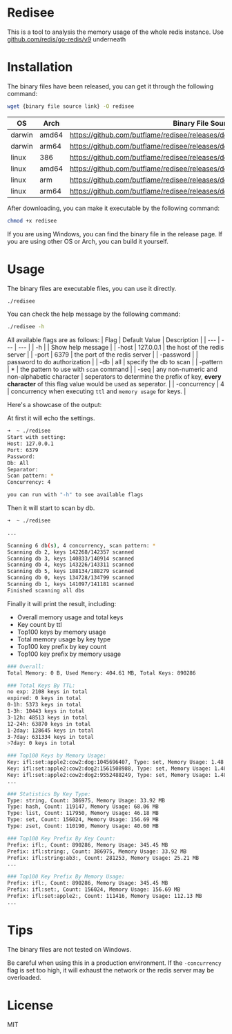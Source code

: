 # Redisee

This is a tool to analysis the memory usage of the whole redis instance.
Use [github.com/redis/go-redis/v9](https://github.com/redis/go-redis?tab=readme-ov-file) underneath

# Installation
The binary files have been released, you can get it through the following command:
```bash
wget {binary file source link} -O redisee
```

| OS | Arch | Binary File Source Link|
| --- | --- | --- |
| darwin | amd64 | https://github.com/butflame/redisee/releases/download/v1.0.0/redisee_darwin_amd64 |
| darwin | arm64 | https://github.com/butflame/redisee/releases/download/v1.0.0/redisee_darwin_arm64 |
| linux | 386 | https://github.com/butflame/redisee/releases/download/v1.0.0/redisee_linux_386 |
| linux | amd64 | https://github.com/butflame/redisee/releases/download/v1.0.0/redisee_linux_amd64 |
| linux | arm | https://github.com/butflame/redisee/releases/download/v1.0.0/redisee_linux_arm |
| linux | arm64 | https://github.com/butflame/redisee/releases/download/v1.0.0/redisee_linux_arm64 |

After downloading, you can make it executable by the following command:
```bash
chmod +x redisee
```

If you are using Windows, you can find the binary file in the release page.
If you are using other OS or Arch, you can build it yourself.

# Usage
The binary files are executable files, you can use it directly.

```bash
./redisee
```

You can check the help message by the following command:
```bash
./redisee -h
```

All available flags are as follows:
| Flag | Default Value | Description |
| --- | --- | --- |
| -h |  | Show help message |
| -host | 127.0.0.1 | the host of the redis server |
| -port | 6379 | the port of the redis server |
| -password |  | password to do authorization |
| -db | all | specify the db to scan |
| -pattern | * | the pattern to use with `scan` command |
| -seq | any non-numeric and non-alphabetic character  | seperators to determine the prefix of key, **every character** of this flag value would be used as seperator. |
| -concurrency | 4 | concurrency when executing `ttl` and `memory usage` for keys. |

Here's a showcase of the output:

At first it will echo the settings.
```bash
➜  ~ ./redisee
Start with setting:
Host: 127.0.0.1
Port: 6379
Password: 
Db: All
Separator: 
Scan pattern: *
Concurrency: 4

you can run with "-h" to see available flags
```

Then it will start to scan by db.
```bash
➜  ~ ./redisee

...

Scanning 6 db(s), 4 concurrency, scan pattern: *
Scanning db 2, keys 142268/142357 scanned
Scanning db 3, keys 140833/140914 scanned
Scanning db 4, keys 143226/143311 scanned
Scanning db 5, keys 188134/188279 scanned
Scanning db 0, keys 134728/134799 scanned
Scanning db 1, keys 141097/141181 scanned
Finished scanning all dbs
```

Finally it will print the result, including:
- Overall memory usage and total keys
- Key count by ttl
- Top100 keys by memory usage
- Total memory usage by key type
- Top100 key prefix by key count
- Top100 key prefix by memory usage
```bash
### Overall:
Total Memory: 0 B, Used Memory: 404.61 MB, Total Keys: 890286

### Total Keys By TTL:
no exp: 2108 keys in total
expired: 0 keys in total
0-1h: 5373 keys in total
1-3h: 10443 keys in total
3-12h: 48513 keys in total
12-24h: 63870 keys in total
1-2day: 128645 keys in total
3-7day: 631334 keys in total
>7day: 0 keys in total

### Top100 Keys by Memory Usage:
Key: ifl:set:apple2:cow2:dog:1045696407, Type: set, Memory Usage: 1.48 KB
Key: ifl:set:apple2:cow2:dog2:1561508988, Type: set, Memory Usage: 1.48 KB
Key: ifl:set:apple2:cow2:dog2:9552488249, Type: set, Memory Usage: 1.48 KB
...

### Statistics By Key Type:
Type: string, Count: 386975, Memory Usage: 33.92 MB
Type: hash, Count: 119147, Memory Usage: 68.06 MB
Type: list, Count: 117950, Memory Usage: 46.18 MB
Type: set, Count: 156024, Memory Usage: 156.69 MB
Type: zset, Count: 110190, Memory Usage: 40.60 MB

### Top100 Key Prefix By Key Count:
Prefix: ifl:, Count: 890286, Memory Usage: 345.45 MB
Prefix: ifl:string:, Count: 386975, Memory Usage: 33.92 MB
Prefix: ifl:string:ab3:, Count: 281253, Memory Usage: 25.21 MB
...

### Top100 Key Prefix By Memory Usage:
Prefix: ifl:, Count: 890286, Memory Usage: 345.45 MB
Prefix: ifl:set:, Count: 156024, Memory Usage: 156.69 MB
Prefix: ifl:set:apple2:, Count: 111416, Memory Usage: 112.13 MB
...

```

# Tips
The binary files are not tested on Windows.

Be careful when using this in a production environment. If the `-concurrency` flag is set too high, it will exhaust the network or the redis server may be overloaded.

# License
MIT

